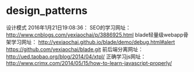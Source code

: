 # design_patterns
设计模式
2016年1月21日19:08:36：
SEO的学习网址：http://www.cnblogs.com/yexiaochai/p/3886925.html
blade轻量级webapp骨架学习网址：
http://yexiaochai.github.io/blade/demo/debug.html#alert
https://github.com/yexiaochai/blade.git
前后端分离网址：http://ued.taobao.org/blog/2014/04/xtpl/
正确学习js网址：http://www.crimx.com/2014/05/15/how-to-learn-javascript-properly/
